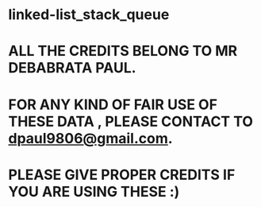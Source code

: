 # linked-list_stack_queue
# ALL THE CREDITS BELONG TO MR DEBABRATA PAUL.
# FOR ANY KIND OF FAIR USE OF THESE DATA , PLEASE CONTACT TO dpaul9806@gmail.com.
# PLEASE GIVE PROPER CREDITS IF YOU ARE USING THESE :)

